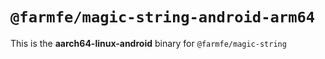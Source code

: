 # `@farmfe/magic-string-android-arm64`

This is the **aarch64-linux-android** binary for `@farmfe/magic-string`
